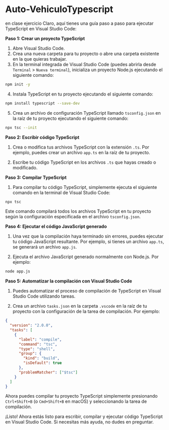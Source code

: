 # Auto-VehiculoTypescript
en clase ejercicio 
Claro, aquí tienes una guía paso a paso para ejecutar TypeScript en Visual Studio Code:

**Paso 1: Crear un proyecto TypeScript**

1. Abre Visual Studio Code.
2. Crea una nueva carpeta para tu proyecto o abre una carpeta existente en la que quieras trabajar.
3. En la terminal integrada de Visual Studio Code (puedes abrirla desde `Terminal` > `Nueva terminal`), inicializa un proyecto Node.js ejecutando el siguiente comando:

```bash
npm init -y
```

4. Instala TypeScript en tu proyecto ejecutando el siguiente comando:

```bash
npm install typescript --save-dev
```

5. Crea un archivo de configuración TypeScript llamado `tsconfig.json` en la raíz de tu proyecto ejecutando el siguiente comando:

```bash
npx tsc --init
```

**Paso 2: Escribir código TypeScript**

1. Crea o modifica tus archivos TypeScript con la extensión `.ts`. Por ejemplo, puedes crear un archivo `app.ts` en la raíz de tu proyecto.

2. Escribe tu código TypeScript en los archivos `.ts` que hayas creado o modificado.

**Paso 3: Compilar TypeScript**

1. Para compilar tu código TypeScript, simplemente ejecuta el siguiente comando en la terminal de Visual Studio Code:

```bash
npx tsc
```

Este comando compilará todos los archivos TypeScript en tu proyecto según la configuración especificada en el archivo `tsconfig.json`.

**Paso 4: Ejecutar el código JavaScript generado**

1. Una vez que la compilación haya terminado sin errores, puedes ejecutar tu código JavaScript resultante. Por ejemplo, si tienes un archivo `app.ts`, se generará un archivo `app.js`.

2. Ejecuta el archivo JavaScript generado normalmente con Node.js. Por ejemplo:

```bash
node app.js
```

**Paso 5: Automatizar la compilación con Visual Studio Code**

1. Puedes automatizar el proceso de compilación de TypeScript en Visual Studio Code utilizando tareas.

2. Crea un archivo `tasks.json` en la carpeta `.vscode` en la raíz de tu proyecto con la configuración de la tarea de compilación. Por ejemplo:

```json
{
  "version": "2.0.0",
  "tasks": [
    {
      "label": "compile",
      "command": "tsc",
      "type": "shell",
      "group": {
        "kind": "build",
        "isDefault": true
      },
      "problemMatcher": ["$tsc"]
    }
  ]
}
```

Ahora puedes compilar tu proyecto TypeScript simplemente presionando `Ctrl+Shift+B` (o `Cmd+Shift+B` en macOS) y seleccionando la tarea de compilación.

¡Listo! Ahora estás listo para escribir, compilar y ejecutar código TypeScript en Visual Studio Code. Si necesitas más ayuda, no dudes en preguntar.
